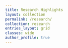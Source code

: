 ```yaml
---
title: Research Highlights
layout: collection
permalink: /research/
collection: research
entries_layout: grid
classes: wide
author_profile: true
---
```

